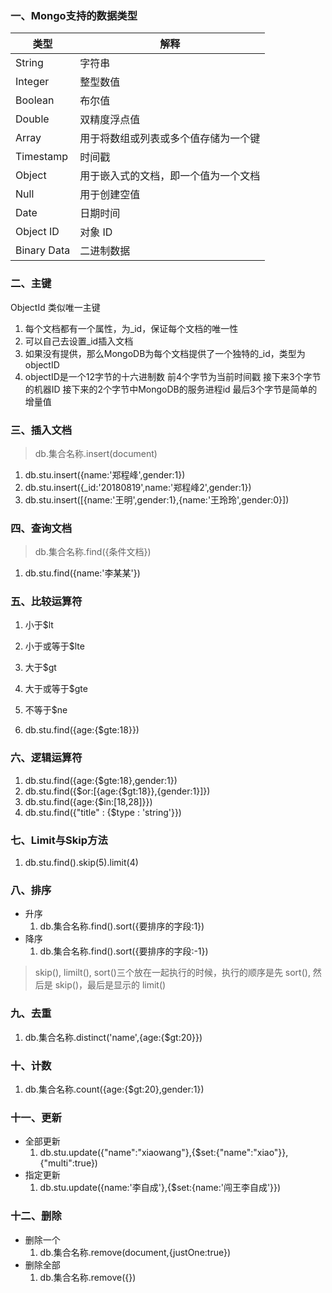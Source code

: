 ### 一、Mongo支持的数据类型

| 类型        | 解释                                 |
| ----------- | ------------------------------------ |
| String      | 字符串                               |
| Integer     | 整型数值                             |
| Boolean     | 布尔值                               |
| Double      | 双精度浮点值                         |
| Array       | 用于将数组或列表或多个值存储为一个键 |
| Timestamp   | 时间戳                               |
| Object      | 用于嵌入式的文档，即一个值为一个文档 |
| Null        | 用于创建空值                         |
| Date        | 日期时间                             |
| Object ID   | 对象 ID                              |
| Binary Data | 二进制数据                           |

### 二、主键

ObjectId 类似唯一主键

1. 每个文档都有一个属性，为_id，保证每个文档的唯一性
2. 可以自己去设置_id插入文档
3. 如果没有提供，那么MongoDB为每个文档提供了一个独特的_id，类型为objectID
4. objectID是一个12字节的十六进制数 前4个字节为当前时间戳 接下来3个字节的机器ID 接下来的2个字节中MongoDB的服务进程id 最后3个字节是简单的增量值

### 三、插入文档

> db.集合名称.insert(document)

1. db.stu.insert({name:'郑程峰',gender:1})
2. db.stu.insert({_id:'20180819',name:'郑程峰2',gender:1})
3. db.stu.insert([{name:'王明',gender:1},{name:'王玲玲',gender:0}])

### 四、查询文档

> db.集合名称.find({条件文档})

1. db.stu.find({name:'李某某'})

### 五、比较运算符

1. 小于$lt
2. 小于或等于$lte
3. 大于$gt
4. 大于或等于$gte
5. 不等于$ne

1. db.stu.find({age:{$gte:18}})

### 六、逻辑运算符

1. db.stu.find({age:{$gte:18},gender:1})
2. db.stu.find({$or:[{age:{$gt:18}},{gender:1}]})
3. db.stu.find({age:{$in:[18,28]}})
4. db.stu.find({"title" : {$type : 'string'}})

### 七、Limit与Skip方法

1. db.stu.find().skip(5).limit(4)

### 八、排序

- 升序
  1. db.集合名称.find().sort({要排序的字段:1})
- 降序
  1. db.集合名称.find().sort({要排序的字段:-1})

> skip(), limilt(), sort()三个放在一起执行的时候，执行的顺序是先 sort(), 然后是 skip()，最后是显示的 limit()

### 九、去重

1. db.集合名称.distinct('name',{age:{$gt:20}})

### 十、计数

1. db.集合名称.count({age:{$gt:20},gender:1})

### 十一、更新

- 全部更新
  1.  db.stu.update({"name":"xiaowang"},{$set:{"name":"xiao"}},{"multi":true})
- 指定更新
  1. db.stu.update({name:'李自成'},{$set:{name:'闯王李自成'}})

### 十二、删除

- 删除一个
  1. db.集合名称.remove(document,{justOne:true})
- 删除全部
  1. db.集合名称.remove({})


